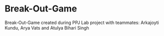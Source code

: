 # Break-Out-Game
Break-Out-Game created during PPJ Lab project with teammates: Arkajoyti Kundu, Arya Vats and Atulya Bihari Singh
